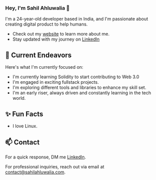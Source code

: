 ### Hey, I'm Sahil Ahluwalia 👋 

I'm a 24-year-old developer based in India, and I'm passionate about creating digital product to help humans. 

- Check out my [website](https://sahilahluwalia.com/) to learn more about me.
- Stay updated with my journey on [LinkedIn](https://www.linkedin.com/in/iamsahilahluwalia/) 

## 🔭 Current Endeavors 

Here's what I'm currently focused on:
- I'm currently learning Solidity to start contributing to Web 3.0 
- I'm engaged in exciting fullstack projects.
- I'm exploring different tools and libraries to enhance my skill set.
- I'm an early riser, always driven and constantly learning in the tech world.

## ✨ Fun Facts 

- I love Linux.

## 📫 Contact

 For a quick response, DM me [LinkedIn](https://www.linkedin.com/in/iamsahilahluwalia/). 
 
 For professional inquiries, reach out via email at [contact@sahilahluwalia.com](mailto:contact@sahilahluwalia.com). 
